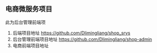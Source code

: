 ## 电商微服务项目

此为后台管理前端项

1. 后端项目地址 https://github.com/Dlimingliang/shop_srvs
2. 后台管理前端项目地址 https://github.com/Dlimingliang/shop-admin
3. 电商前端项目地址

